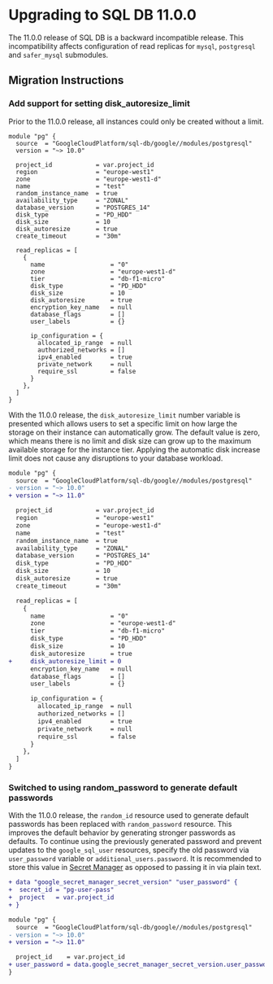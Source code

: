 # Upgrading to SQL DB 11.0.0

The 11.0.0 release of SQL DB is a backward incompatible release. This incompatibility affects configuration of read replicas for `mysql`, `postgresql` and `safer_mysql` submodules.

## Migration Instructions

### Add support for setting disk_autoresize_limit

Prior to the 11.0.0 release, all instances could only be created without a limit.

```hcl
module "pg" {
  source  = "GoogleCloudPlatform/sql-db/google//modules/postgresql"
  version = "~> 10.0"

  project_id            = var.project_id
  region                = "europe-west1"
  zone                  = "europe-west1-d"
  name                  = "test"
  random_instance_name  = true
  availability_type     = "ZONAL"
  database_version      = "POSTGRES_14"
  disk_type             = "PD_HDD"
  disk_size             = 10
  disk_autoresize       = true
  create_timeout        = "30m"

  read_replicas = [
    {
      name                  = "0"
      zone                  = "europe-west1-d"
      tier                  = "db-f1-micro"
      disk_type             = "PD_HDD"
      disk_size             = 10
      disk_autoresize       = true
      encryption_key_name   = null
      database_flags        = []
      user_labels           = {}

      ip_configuration = {
        allocated_ip_range  = null
        authorized_networks = []
        ipv4_enabled        = true
        private_network     = null
        require_ssl         = false
      }
    },
  ]
}
```

With the 11.0.0 release, the `disk_autoresize_limit` number variable is presented which allows users to set a specific limit on how large the storage on their instance can automatically grow. The default value is zero, which means there is no limit and disk size can grow up to the maximum available storage for the instance tier. Applying the automatic disk increase limit does not cause any disruptions to your database workload.

```diff
module "pg" {
  source  = "GoogleCloudPlatform/sql-db/google//modules/postgresql"
- version = "~> 10.0"
+ version = "~> 11.0"

  project_id            = var.project_id
  region                = "europe-west1"
  zone                  = "europe-west1-d"
  name                  = "test"
  random_instance_name  = true
  availability_type     = "ZONAL"
  database_version      = "POSTGRES_14"
  disk_type             = "PD_HDD"
  disk_size             = 10
  disk_autoresize       = true
  create_timeout        = "30m"

  read_replicas = [
    {
      name                  = "0"
      zone                  = "europe-west1-d"
      tier                  = "db-f1-micro"
      disk_type             = "PD_HDD"
      disk_size             = 10
      disk_autoresize       = true
+     disk_autoresize_limit = 0
      encryption_key_name   = null
      database_flags        = []
      user_labels           = {}

      ip_configuration = {
        allocated_ip_range  = null
        authorized_networks = []
        ipv4_enabled        = true
        private_network     = null
        require_ssl         = false
      }
    },
  ]
}
```

### Switched to using random_password to generate default passwords

With the 11.0.0 release, the `random_id` resource used to generate default passwords has been replaced with `random_password` resource. This improves the default behavior by generating stronger passwords as defaults. To continue using the previously generated password and prevent updates to the `google_sql_user` resources, specify the old password via `user_password` variable or `additional_users.password`. It is recommended to store this value in [Secret Manager](https://cloud.google.com/secret-manager/docs/creating-and-accessing-secrets#secretmanager-create-secret-gcloud) as opposed to passing it in via plain text.

```diff
+ data "google_secret_manager_secret_version" "user_password" {
+  secret_id = "pg-user-pass"
+  project   = var.project_id
+ }

module "pg" {
  source  = "GoogleCloudPlatform/sql-db/google//modules/postgresql"
- version = "~> 10.0"
+ version = "~> 11.0"

  project_id    = var.project_id
+ user_password = data.google_secret_manager_secret_version.user_password.secret_data
}
```

